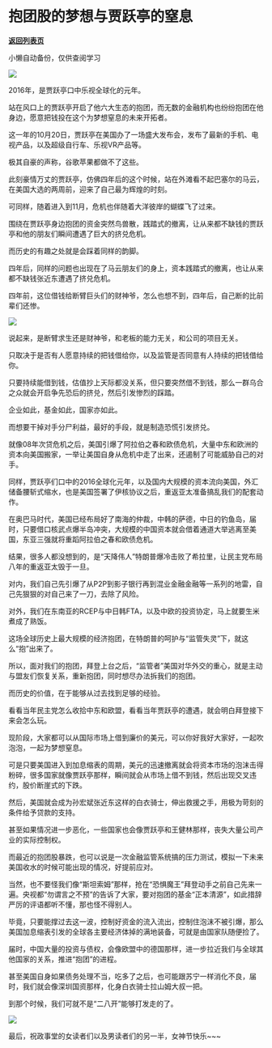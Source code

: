 # 抱团股的梦想与贾跃亭的窒息

[**返回列表页**](/gzh/政事堂2019)

小懒自动备份，仅供查阅学习

![](https://mmbiz.qpic.cn/mmbiz_png/rxhS23yu8cPIvz63BQviclVeV0CR6gjCUsHMbk44SQGdVcKzC7I4A7Vht6SWNXmUdRYgNnxffZag8GfF2iahHyYw/640?wx_fmt=png)

  

2016年，是贾跃亭口中乐视全球化的元年。  

  

站在风口上的贾跃亭开启了他六大生态的抱团，而无数的金融机构也纷纷抱团在他身边，愿意把钱投在这个为梦想窒息的未来开拓者。

  

这一年的10月20日，贾跃亭在美国办了一场盛大发布会，发布了最新的手机、电视产品，以及超级自行车、乐视VR产品等。

  

极其自豪的声称，谷歌苹果都做不了这些。

  

此刻豪情万丈的贾跃亭，仿佛四年后的这个时候，站在外滩看不起巴塞尔的马云，在美国大选的两周前，迎来了自己最为辉煌的时刻。  

  

可同样，随着进入到11月，危机也伴随着大洋彼岸的蝴蝶飞了过来。

  

围绕在贾跃亭身边抱团的资金突然鸟兽散，践踏式的撤离，让从来都不缺钱的贾跃亭和他的朋友们瞬间遭遇了巨大的挤兑危机。

  

而历史的有趣之处就是会踩着同样的韵脚。  

  

四年后，同样的问题也出现在了马云朋友们的身上，资本践踏式的撤离，也让从来都不缺钱张近东遭遇了挤兑危机。  

  

四年前，这位借钱给断臂巨头们的财神爷，怎么也想不到，四年后，自己断的比前辈们还惨。

  

![](https://mmbiz.qpic.cn/mmbiz_jpg/rxhS23yu8cPIvz63BQviclVeV0CR6gjCUDGacpq47ToT69BzTyIH8hYFx2nfnzEr0EZiaR5WX4pgWfGIlVa2udoA/640?wx_fmt=jpeg)

  

说起来，是断臂求生还是财神爷，和老板的能力无关，和公司的项目无关。

  

只取决于是否有人愿意持续的把钱借给你，以及监管是否同意有人持续的把钱借给你。  

  

只要持续能借到钱，估值抄上天际都没关系，但只要突然借不到钱，那么一群乌合之众就会开启争先恐后的挤兑，然后引发惨烈的踩踏。

  

企业如此，基金如此，国家亦如此。

  

而想要干掉对手分尸利益，最好的手段，就是制造恐慌引发挤兑。  

  

就像08年次贷危机之后，美国引爆了阿拉伯之春和欧债危机，大量中东和欧洲的资本向美国搬家，一举让美国自身从危机中走了出来，还遏制了可能威胁自己的对手。  

  

同样，贾跃亭们口中的2016全球化元年，以及国内大规模的资本流向美国，外汇储备腰斩式缩水，也是美国签署了伊核协议之后，重返亚太准备搞乱我们的配套动作。

  

在奥巴马时代，美国已经布局好了南海的仲裁，中韩的萨德，中日的钓鱼岛，届时，只要借口核武点爆半岛冲突，大规模的中国资本就会借着通道大举逃离至美国，东亚三强就将重蹈阿拉伯之春和欧债危机。

  

结果，很多人都没想到的，是“天降伟人”特朗普爆冷击败了希拉里，让民主党布局八年的重返亚太毁于一旦。

  

对内，我们自己先引爆了从P2P到影子银行再到混业金融金融等一系列的地雷，自己先狠狠的对自己来了一刀，去除了风险。  

  

对外，我们在东南亚的RCEP与中日韩FTA，以及中欧的投资协定，马上就要生米煮成了熟饭。

  

这场全球历史上最大规模的经济抱团，在特朗普的呵护与“监管失灵”下，就这么“抱”出来了。

  

所以，面对我们的抱团，拜登上台之后，“监管者”美国对华外交的重心，就是主动与盟友们恢复关系，重新抱团，同时想尽办法拆我们的抱团。  

  

而历史的价值，在于能够从过去找到足够的经验。

  

看看当年民主党怎么收拾中东和欧盟，看看当年贾跃亭的遭遇，就会明白拜登接下来会怎么玩。

  

现阶段，大家都可以从国际市场上借到廉价的美元，可以你好我好大家好，一起吹泡泡，一起为梦想窒息。

  

可是只要美国进入到加息缩表的周期，美元的迅速撤离就会将资本市场的泡沫击得粉碎，很多国家就像贾跃亭那样，瞬间就会从市场上借不到钱，然后出现交叉违约，股价断崖式的下跌。

  

然后，美国就会成为孙宏斌张近东这样的白衣骑士，伸出救援之手，用极为苛刻的条件给予贷款的支持。

  

甚至如果情况进一步恶化，一些国家也会像贾跃亭和王健林那样，丧失大量公司产业的实际控制权。

  

而最近的抱团股暴跌，也可以说是一次金融监管系统搞的压力测试，模拟一下未来美国收水的时候可能出现的情况，好提前应对。  

  

当然，也不要怪我们像“斯坦索姆”那样，抢在“恐惧魔王”拜登动手之前自己先来一遍。央视都“勿谓言之不预”的告诉了大家，要对抱团的基金“正本清源”，如此措辞严厉的评语都听不懂，那也怪不得别人。

  

毕竟，只要能撑过去这一波，控制好资金的流入流出，控制住泡沫不被引爆，那么美国加息缩表引发的全球各主要经济体掉的满地装备，可就是由国家队随便捡了。

  

届时，中国大量的投资与债权，会像欧盟中的德国那样，进一步拉近我们与全球其他国家的关系，推进“抱团”的进程。  

  

甚至美国自身如果债务处理不当，吃多了之后，也可能跟苏宁一样消化不良，届时，我们就会像深圳国资那样，化身白衣骑士拉山姆大叔一把。

  

到那个时候，我们可就不是“二八开”能够打发走的了。

  

![](https://mmbiz.qpic.cn/mmbiz_jpg/rxhS23yu8cPIvz63BQviclVeV0CR6gjCUvtEMhrPjyPxKrLE83PRa1RMm9HsIfAmcPYD50PwsmGwPYsXP7S7pMw/640?wx_fmt=jpeg)

最后，祝政事堂的女读者们以及男读者们的另一半，女神节快乐~~~

